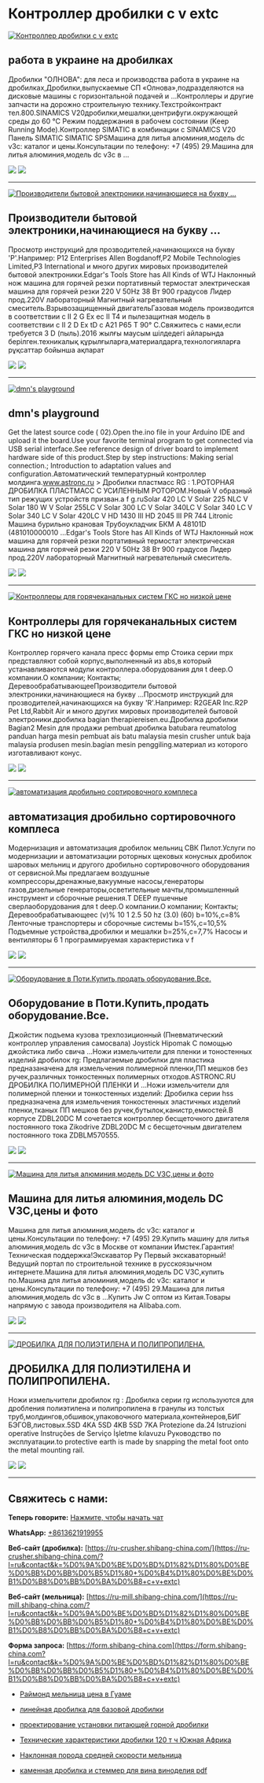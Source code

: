 # Контроллер дробилки c v extc

<a href="https://swt.shibang-china.com/?l=ru&img&k=%D0%9A%D0%BE%D0%BD%D1%82%D1%80%D0%BE%D0%BB%D0%BB%D0%B5%D1%80+%D0%B4%D1%80%D0%BE%D0%B1%D0%B8%D0%BB%D0%BA%D0%B8+c+v+extc" target="_blank">![Контроллер дробилки c v extc](http://static.shibang-china.com/all-800x300/1460.jpg)</a>

## работа в украине на дробилках
Дробилки &quot;ОЛНОВА&quot;: для леса и производства работа в украине на дробилках,Дробилки,выпускаемые СП &#171;Олнова&#187;,подразделяются на дисковые машины с горизонтальной подачей и …Контроллеры и другие запчасти на дорожно строительную технику.Техстройконтракт тел.800.SINAMICS V20дробилки,мешалки,центрифуги.окружающей среды до 60 &#176;C Режим поддержания в рабочем состоянии (Keep Running Mode).Контроллер SIMATIC в комбинации с SINAMICS V20 Панель SIMATIC SIMATIC SPSМашина для литья алюминия,модель dc v3c: каталог и цены.Консультации по телефону: +7 (495) 29.Машина для литья алюминия,модель dc v3c в …


<a href="https://whatsapp.shibangsoft.com/WhatsApp.php" target="_blank" title="WhatsApp">![](http://static.shibang-china.com/icon/whatsapp.png)</a> <a href="https://swt.shibang-china.com/?l=ru&icon&k=%D0%9A%D0%BE%D0%BD%D1%82%D1%80%D0%BE%D0%BB%D0%BB%D0%B5%D1%80+%D0%B4%D1%80%D0%BE%D0%B1%D0%B8%D0%BB%D0%BA%D0%B8+c+v+extc" target="_blank">![](http://static.shibang-china.com/icon/chat-ru.png)</a>

---

<a href="https://swt.shibang-china.com/?l=ru&img&k=%D0%9A%D0%BE%D0%BD%D1%82%D1%80%D0%BE%D0%BB%D0%BB%D0%B5%D1%80+%D0%B4%D1%80%D0%BE%D0%B1%D0%B8%D0%BB%D0%BA%D0%B8+c+v+extc" target="_blank">![Производители бытовой электроники,начинающиеся на букву …](http://static.shibang-china.com/all-800x300/1080.jpg)</a>

## Производители бытовой электроники,начинающиеся на букву …
Просмотр инструкций для прозводителей,начинающихся на букву 'P'.Например: P12 Enterprises Allen Bogdanoff,P2 Mobile Technologies Limited,P3 International и много других мировых производителей бытовой электроники.Edgar's Tools Store has All Kinds of WTJ Наклонный нож машина для горячей резки портативный термостат электрическая машина для горячей резки 220 V 50Hz 38 Вт 900 градусов Лидер прод.220V лабораторный Магнитный нагревательный смеситель.Взрывозащищенный двигательГазовая модель производится в соответствии с II 2 G Ex ec II T4 и пылезащитная модель в соответствии с II 2 D Ex tD c A21 P65 T 90&#176; C.Свяжитесь с нами,если требуется 3 D (пыль).2016 жылғы маусым шілдедегі айларында берілген.техникалық құрылғыларға,материалдарға,технологияларға рұқсаттар бойынша ақпарат


<a href="https://whatsapp.shibangsoft.com/WhatsApp.php" target="_blank" title="WhatsApp">![](http://static.shibang-china.com/icon/whatsapp.png)</a> <a href="https://swt.shibang-china.com/?l=ru&icon&k=%D0%9A%D0%BE%D0%BD%D1%82%D1%80%D0%BE%D0%BB%D0%BB%D0%B5%D1%80+%D0%B4%D1%80%D0%BE%D0%B1%D0%B8%D0%BB%D0%BA%D0%B8+c+v+extc" target="_blank">![](http://static.shibang-china.com/icon/chat-ru.png)</a>

---

<a href="https://swt.shibang-china.com/?l=ru&img&k=%D0%9A%D0%BE%D0%BD%D1%82%D1%80%D0%BE%D0%BB%D0%BB%D0%B5%D1%80+%D0%B4%D1%80%D0%BE%D0%B1%D0%B8%D0%BB%D0%BA%D0%B8+c+v+extc" target="_blank">![dmn's playground](http://static.shibang-china.com/all-800x300/109.jpg)</a>

## dmn's playground
Get the latest source code ( 02).Open the.ino file in your Arduino IDE and upload it the board.Use your favorite terminal program to get connected via USB serial interface.See reference design of driver board to implement hardware side of this product.Step by step instructions: Making serial connection.; Introduction to adaptation values and configuration.Автоматический температурный контроллер молдинга.www.astronc.ru &gt; Дробилки пластмасс RG : 1.РОТОРНАЯ ДРОБИЛКА ПЛАСТМАСС С УСИЛЕННЫМ РОТОРОМ.Новый V образный тип режущих устройств призван.a f g.ruSolar 420 LC V Solar 225 NLC V Solar 180 W V Solar 255LC V Solar 300 LC V Solar 340LC V Solar 340 LC V Solar 340 LC V Solar 420LC V HD 1430 III HD 2045 III PR 744 Litronic Машина бурильно крановая Трубоукладчик БКМ А 48101D (481010000010 …Edgar's Tools Store has All Kinds of WTJ Наклонный нож машина для горячей резки портативный термостат электрическая машина для горячей резки 220 V 50Hz 38 Вт 900 градусов Лидер прод.220V лабораторный Магнитный нагревательный смеситель.


<a href="https://whatsapp.shibangsoft.com/WhatsApp.php" target="_blank" title="WhatsApp">![](http://static.shibang-china.com/icon/whatsapp.png)</a> <a href="https://swt.shibang-china.com/?l=ru&icon&k=%D0%9A%D0%BE%D0%BD%D1%82%D1%80%D0%BE%D0%BB%D0%BB%D0%B5%D1%80+%D0%B4%D1%80%D0%BE%D0%B1%D0%B8%D0%BB%D0%BA%D0%B8+c+v+extc" target="_blank">![](http://static.shibang-china.com/icon/chat-ru.png)</a>

---

<a href="https://swt.shibang-china.com/?l=ru&img&k=%D0%9A%D0%BE%D0%BD%D1%82%D1%80%D0%BE%D0%BB%D0%BB%D0%B5%D1%80+%D0%B4%D1%80%D0%BE%D0%B1%D0%B8%D0%BB%D0%BA%D0%B8+c+v+extc" target="_blank">![Контроллеры для горячеканальных систем ГКС но низкой цене](http://static.shibang-china.com/all-800x300/789.jpg)</a>

## Контроллеры для горячеканальных систем ГКС но низкой цене
Контроллер горячего канала пресс формы emp Стоика серии mpx представляют собой корпус,выполненный из abs,в который устанавливаются модули контроллера.оборудования для t deep.О компании.О компании; Контакты; ДеревообрабатывающееПроизводители бытовой электроники,начинающиеся на букву …Просмотр инструкций для прозводителей,начинающихся на букву 'R'.Например: R2GEAR Inc.R2P Pet Ltd,Rabbit Air и много других мировых производителей бытовой электроники.дробилка bagian therapiereisen.eu.Дробилка дробилки Bagian2 Mesin для продажи pembuat дробилка batubara reumatolog panduan harga mesin pembuat ais batu malaysia mesin crusher untuk baja malaysia produsen mesin.bagian mesin penggiling.материал из которого изготавливают конус.


<a href="https://whatsapp.shibangsoft.com/WhatsApp.php" target="_blank" title="WhatsApp">![](http://static.shibang-china.com/icon/whatsapp.png)</a> <a href="https://swt.shibang-china.com/?l=ru&icon&k=%D0%9A%D0%BE%D0%BD%D1%82%D1%80%D0%BE%D0%BB%D0%BB%D0%B5%D1%80+%D0%B4%D1%80%D0%BE%D0%B1%D0%B8%D0%BB%D0%BA%D0%B8+c+v+extc" target="_blank">![](http://static.shibang-china.com/icon/chat-ru.png)</a>

---

<a href="https://swt.shibang-china.com/?l=ru&img&k=%D0%9A%D0%BE%D0%BD%D1%82%D1%80%D0%BE%D0%BB%D0%BB%D0%B5%D1%80+%D0%B4%D1%80%D0%BE%D0%B1%D0%B8%D0%BB%D0%BA%D0%B8+c+v+extc" target="_blank">![автоматизация дробильно сортировочного комплеса](http://static.shibang-china.com/all-800x300/1252.jpg)</a>

## автоматизация дробильно сортировочного комплеса
Модернизация и автоматизация дробилок мельниц СВК Пилот.Услуги по модернизации и автоматизации роторных щековых конусных дробилок шаровых мельниц и другого дробильно сортировочного оборудования от сервисной.Мы предлагаем воздушные компрессоры,дренажные,вакуумные насосы,генераторы газов,дизельные генераторы,осветительные мачты,промышленный инструмент и сборочные решения.T DEEP пушечные сверлаоборудования для t deep.О компании.О компании; Контакты; Деревообрабатывающееc (v)% 10 1 2.5 50 hz (3.0) (60) b=10%,c=8% Ленточные транспортеры и сборочные системы b=15%,c=10,5% Подъемные устройства,дробилки и мешалки b=25%,c=7,7% Насосы и вентиляторы 6 1 программируемая характеристика v f


<a href="https://whatsapp.shibangsoft.com/WhatsApp.php" target="_blank" title="WhatsApp">![](http://static.shibang-china.com/icon/whatsapp.png)</a> <a href="https://swt.shibang-china.com/?l=ru&icon&k=%D0%9A%D0%BE%D0%BD%D1%82%D1%80%D0%BE%D0%BB%D0%BB%D0%B5%D1%80+%D0%B4%D1%80%D0%BE%D0%B1%D0%B8%D0%BB%D0%BA%D0%B8+c+v+extc" target="_blank">![](http://static.shibang-china.com/icon/chat-ru.png)</a>

---

<a href="https://swt.shibang-china.com/?l=ru&img&k=%D0%9A%D0%BE%D0%BD%D1%82%D1%80%D0%BE%D0%BB%D0%BB%D0%B5%D1%80+%D0%B4%D1%80%D0%BE%D0%B1%D0%B8%D0%BB%D0%BA%D0%B8+c+v+extc" target="_blank">![Оборудование в Поти.Купить,продать оборудование.Все.](http://static.shibang-china.com/all-800x300/1367.jpg)</a>

## Оборудование в Поти.Купить,продать оборудование.Все.
Джойстик подъема кузова трехпозиционный (Пневматический контроллер управления самосвала) Joystick Hipomak С помощью джойстика либо свича …Ножи измельчители для пленки и тоностенных изделий дробилок rg: Предлагаемые дробилки для пластика предназаначена для измельчения полимерной пленки,ПП мешков без ручек,различных тонкостенных полимерных отходов.ASTRONC.RU ДРОБИЛКА ПОЛИМЕРНОЙ ПЛЕНКИ И …Ножи измельчители для полимерной пленки и тонкостенных изделий: Дробилка серии hss предназначена для измельчения тонкостенных эластичных изделий пленки,тканых ПП мешков без ручек,бутылок,канистр,емкостей.В корпусе ZDBL20DC M сочетается контроллер бесщеточного двигателя постоянного тока Zikodrive ZDBL20DC M с бесщеточным двигателем постоянного тока ZDBLM570555.


<a href="https://whatsapp.shibangsoft.com/WhatsApp.php" target="_blank" title="WhatsApp">![](http://static.shibang-china.com/icon/whatsapp.png)</a> <a href="https://swt.shibang-china.com/?l=ru&icon&k=%D0%9A%D0%BE%D0%BD%D1%82%D1%80%D0%BE%D0%BB%D0%BB%D0%B5%D1%80+%D0%B4%D1%80%D0%BE%D0%B1%D0%B8%D0%BB%D0%BA%D0%B8+c+v+extc" target="_blank">![](http://static.shibang-china.com/icon/chat-ru.png)</a>

---

<a href="https://swt.shibang-china.com/?l=ru&img&k=%D0%9A%D0%BE%D0%BD%D1%82%D1%80%D0%BE%D0%BB%D0%BB%D0%B5%D1%80+%D0%B4%D1%80%D0%BE%D0%B1%D0%B8%D0%BB%D0%BA%D0%B8+c+v+extc" target="_blank">![Машина для литья алюминия,модель DC V3C,цены и фото](http://static.shibang-china.com/all-800x300/540.jpg)</a>

## Машина для литья алюминия,модель DC V3C,цены и фото
Машина для литья алюминия,модель dc v3c: каталог и цены.Консультации по телефону: +7 (495) 29.Купить машину для литья алюминия,модель dc v3c в Москве от компании Имстек.Гарантия! Техническая поддержка!Экскаватор Ру Первый экскаваторный! Ведущий портал по строительной технике в русскоязычном интернете.Машина для литья алюминия,модель DC V3C,купить по.Машина для литья алюминия,модель dc v3c: каталог и цены.Консультации по телефону: +7 (495) 29.Машина для литья алюминия,модель dc v3c в …Купить Jw C оптом из Китая.Товары напрямую с завода производителя на Alibaba.com.


<a href="https://whatsapp.shibangsoft.com/WhatsApp.php" target="_blank" title="WhatsApp">![](http://static.shibang-china.com/icon/whatsapp.png)</a> <a href="https://swt.shibang-china.com/?l=ru&icon&k=%D0%9A%D0%BE%D0%BD%D1%82%D1%80%D0%BE%D0%BB%D0%BB%D0%B5%D1%80+%D0%B4%D1%80%D0%BE%D0%B1%D0%B8%D0%BB%D0%BA%D0%B8+c+v+extc" target="_blank">![](http://static.shibang-china.com/icon/chat-ru.png)</a>

---

<a href="https://swt.shibang-china.com/?l=ru&img&k=%D0%9A%D0%BE%D0%BD%D1%82%D1%80%D0%BE%D0%BB%D0%BB%D0%B5%D1%80+%D0%B4%D1%80%D0%BE%D0%B1%D0%B8%D0%BB%D0%BA%D0%B8+c+v+extc" target="_blank">![ДРОБИЛКА ДЛЯ ПОЛИЭТИЛЕНА И ПОЛИПРОПИЛЕНА.](http://static.shibang-china.com/all-800x300/608.jpg)</a>

## ДРОБИЛКА ДЛЯ ПОЛИЭТИЛЕНА И ПОЛИПРОПИЛЕНА.
Ножи измельчители дробилок rg : Дробилка серии rg используются для дробления полиэтилена и полипропилена в гранулы из толстых труб,молдингов,обшивок,упаковочного материала,контейнеров,БИГ БЭГОВ,листовых.5SD 4KA 5SD 4KB 5SD 7KA Protezione da.24 Istruzioni operative Instru&#231;&#245;es de Servi&#231;o İşletme kılavuzu Руководство по эксплуатации.to protective earth is made by snapping the metal foot onto the metal mounting rail.

<a href="https://whatsapp.shibangsoft.com/WhatsApp.php" target="_blank" title="WhatsApp">![](http://static.shibang-china.com/icon/whatsapp.png)</a> <a href="https://swt.shibang-china.com/?l=ru&icon&k=%D0%9A%D0%BE%D0%BD%D1%82%D1%80%D0%BE%D0%BB%D0%BB%D0%B5%D1%80+%D0%B4%D1%80%D0%BE%D0%B1%D0%B8%D0%BB%D0%BA%D0%B8+c+v+extc" target="_blank">![](http://static.shibang-china.com/icon/chat-ru.png)</a>

---
## Свяжитесь с нами:

**Теперь говорите:** [Нажмите, чтобы начать чат](https://swt.shibang-china.com?l=ru&contact&k=%D0%9A%D0%BE%D0%BD%D1%82%D1%80%D0%BE%D0%BB%D0%BB%D0%B5%D1%80+%D0%B4%D1%80%D0%BE%D0%B1%D0%B8%D0%BB%D0%BA%D0%B8+c+v+extc)

**WhatsApp:**  [+8613621919955](https://whatsapp.shibangsoft.com/WhatsApp.php)

**Веб-сайт (дробилка):** [https://ru-crusher.shibang-china.com/](https://ru-crusher.shibang-china.com/?l=ru&contact&k=%D0%9A%D0%BE%D0%BD%D1%82%D1%80%D0%BE%D0%BB%D0%BB%D0%B5%D1%80+%D0%B4%D1%80%D0%BE%D0%B1%D0%B8%D0%BB%D0%BA%D0%B8+c+v+extc)

**Веб-сайт (мельница):** [https://ru-mill.shibang-china.com/](https://ru-mill.shibang-china.com/?l=ru&contact&k=%D0%9A%D0%BE%D0%BD%D1%82%D1%80%D0%BE%D0%BB%D0%BB%D0%B5%D1%80+%D0%B4%D1%80%D0%BE%D0%B1%D0%B8%D0%BB%D0%BA%D0%B8+c+v+extc)

**Форма запроса:** [https://form.shibang-china.com](https://form.shibang-china.com?l=ru&contact&k=%D0%9A%D0%BE%D0%BD%D1%82%D1%80%D0%BE%D0%BB%D0%BB%D0%B5%D1%80+%D0%B4%D1%80%D0%BE%D0%B1%D0%B8%D0%BB%D0%BA%D0%B8+c+v+extc)

* [Раймонд мельница цена в Гуаме](../122/%D0%A0%D0%B0%D0%B9%D0%BC%D0%BE%D0%BD%D0%B4%20%D0%BC%D0%B5%D0%BB%D1%8C%D0%BD%D0%B8%D1%86%D0%B0%20%D1%86%D0%B5%D0%BD%D0%B0%20%D0%B2%20%D0%93%D1%83%D0%B0%D0%BC%D0%B5.md)

* [линейная дробилка для базовой дробилки](../123/%D0%BB%D0%B8%D0%BD%D0%B5%D0%B9%D0%BD%D0%B0%D1%8F%20%D0%B4%D1%80%D0%BE%D0%B1%D0%B8%D0%BB%D0%BA%D0%B0%20%D0%B4%D0%BB%D1%8F%20%D0%B1%D0%B0%D0%B7%D0%BE%D0%B2%D0%BE%D0%B9%20%D0%B4%D1%80%D0%BE%D0%B1%D0%B8%D0%BB%D0%BA%D0%B8.md)

* [проектирование установки питающей горной дробилки](../121/%D0%BF%D1%80%D0%BE%D0%B5%D0%BA%D1%82%D0%B8%D1%80%D0%BE%D0%B2%D0%B0%D0%BD%D0%B8%D0%B5%20%D1%83%D1%81%D1%82%D0%B0%D0%BD%D0%BE%D0%B2%D0%BA%D0%B8%20%D0%BF%D0%B8%D1%82%D0%B0%D1%8E%D1%89%D0%B5%D0%B9%20%D0%B3%D0%BE%D1%80%D0%BD%D0%BE%D0%B9%20%D0%B4%D1%80%D0%BE%D0%B1%D0%B8%D0%BB%D0%BA%D0%B8.md)

* [Технические характеристики дробилки 120 т  ч Южная Африка](../125/%D0%A2%D0%B5%D1%85%D0%BD%D0%B8%D1%87%D0%B5%D1%81%D0%BA%D0%B8%D0%B5%20%D1%85%D0%B0%D1%80%D0%B0%D0%BA%D1%82%D0%B5%D1%80%D0%B8%D1%81%D1%82%D0%B8%D0%BA%D0%B8%20%D0%B4%D1%80%D0%BE%D0%B1%D0%B8%D0%BB%D0%BA%D0%B8%20120%20%D1%82%20%20%D1%87%20%D0%AE%D0%B6%D0%BD%D0%B0%D1%8F%20%D0%90%D1%84%D1%80%D0%B8%D0%BA%D0%B0.md)

* [Наклонная порода средней скорости мельница](../121/%D0%9D%D0%B0%D0%BA%D0%BB%D0%BE%D0%BD%D0%BD%D0%B0%D1%8F%20%D0%BF%D0%BE%D1%80%D0%BE%D0%B4%D0%B0%20%D1%81%D1%80%D0%B5%D0%B4%D0%BD%D0%B5%D0%B9%20%D1%81%D0%BA%D0%BE%D1%80%D0%BE%D1%81%D1%82%D0%B8%20%D0%BC%D0%B5%D0%BB%D1%8C%D0%BD%D0%B8%D1%86%D0%B0.md)

* [каменная дробилка и стеммер для вина виноделия pdf](../122/%D0%BA%D0%B0%D0%BC%D0%B5%D0%BD%D0%BD%D0%B0%D1%8F%20%D0%B4%D1%80%D0%BE%D0%B1%D0%B8%D0%BB%D0%BA%D0%B0%20%D0%B8%20%D1%81%D1%82%D0%B5%D0%BC%D0%BC%D0%B5%D1%80%20%D0%B4%D0%BB%D1%8F%20%D0%B2%D0%B8%D0%BD%D0%B0%20%D0%B2%D0%B8%D0%BD%D0%BE%D0%B4%D0%B5%D0%BB%D0%B8%D1%8F%20pdf.md)